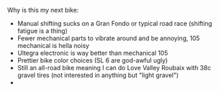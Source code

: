 Why is this  my next bike:

- Manual shifting sucks on a Gran Fondo or typical road race (shifting fatigue is a thing)
- Fewer mechanical parts to vibrate around and be annoying, 105 mechanical is hella noisy
- Ultegra electronic is way better than mechanical 105
- Prettier bike color choices (SL 6 are god-awful ugly)
- Still an all-road bike meaning I can do Love Valley Roubaix with 38c gravel tires (not interested in anything but "light gravel")
- 